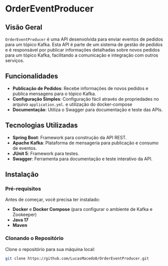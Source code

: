 # OrderEventProducer

## Visão Geral

`OrderEventProducer` é uma API desenvolvida para enviar eventos de pedidos para um tópico Kafka. Esta API é parte de um sistema de gestão de pedidos e é responsável por publicar informações detalhadas sobre novos pedidos para um tópico Kafka, facilitando a comunicação e integração com outros serviços.

## Funcionalidades

- **Publicação de Pedidos**: Recebe informações de novos pedidos e publica mensagens para o tópico Kafka.
- **Configuração Simples**: Configuração fácil através de propriedades no arquivo `application.yml`. e utilização do docker-compose
- **Documentação**: Utiliza o Swagger para documentação e teste das APIs.

## Tecnologias Utilizadas

- **Spring Boot**: Framework para construção da API REST.
- **Apache Kafka**: Plataforma de mensageria para publicação e consumo de eventos.
- **JUnit 5**: Framework para testes.
- **Swagger**: Ferramenta para documentação e teste interativo da API.

## Instalação

### Pré-requisitos

Antes de começar, você precisa ter instalado:

- **Docker** e **Docker Compose** (para configurar o ambiente de Kafka e Zookeeper)
- **Java 17**
- **Maven**

### Clonando o Repositório

Clone o repositório para sua máquina local:

```sh
git clone https://github.com/LucasMacedo0/OrderEventProducer.git
